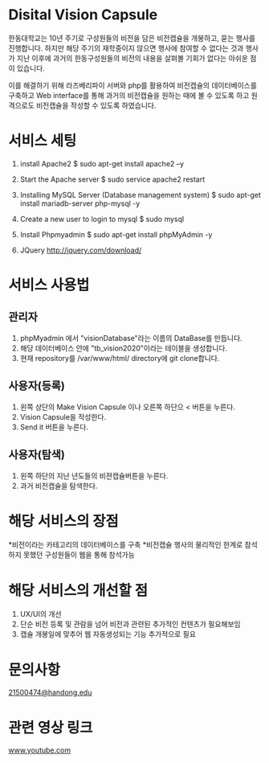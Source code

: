 # **Disital** Vision Capsule
한동대학교는 10년 주기로 구성원들의 비전을 담은 비전캡슐을 개봉하고, 묻는 행사를 진행합니다.
하지만 해당 주기의 재학중이지 않으면 행사에 참여할 수 없다는 것과 행사가 지난 이후에 과거의 한동구성원들의 비전의 내용을 살펴볼 기회가 없다는 아쉬운 점이 있습니다.

이를 해결하기 위해 라즈베리파이 서버와 php를 활용하여 비전캡슐의 데이터베이스를 구축하고 Web interface를 통해 과거의 비전캡슐을 원하는 때에 볼 수 있도록 하고 원격으로도 비전캡슐을 작성할 수 있도록 하였습니다.

# 서비스 세팅
1. install Apache2 
$ sudo apt-get install apache2 –y

2. Start the Apache server
$ sudo service apache2 restart

3. Installing MySQL Server (Database management system)
$ sudo apt-get install mariadb-server php-mysql -y

4. Create a new user to login to mysql
$ sudo mysql

5. Install Phpmyadmin
$ sudo apt-get install phpMyAdmin -y

6. JQuery
http://jquery.com/download/

# 서비스 사용법
## 관리자
1. phpMyadmin 에서 "visionDatabase"라는 이름의 DataBase를 만듭니다.
2. 해당 데이터베이스 안에 "tb_vision2020"이라는 테이블을 생성합니다.
3. 현재 repository를 /var/www/html/ directory에 git clone합니다.

## 사용자(등록) 
1. 왼쪽 상단의 Make Vision Capsule 이나 오른쪽 하단으 < 버튼을 누른다.
2. Vision Capsule을 작성한다.
3. Send it 버튼을 누른다.

## 사용자(탐색)
1. 왼쪽 하단의 지난 년도들의 비젼캡슐버튼을 누른다.
2. 과거 비전캡슐을 탐색한다.
  
# 해당 서비스의 장점
*비전이라는 카테고리의 데이터베이스를 구축
*비전캡슐 행사의 물리적인 한계로 참석하지 못했던 구성원들이 웹을 통해 참석가능 

# 해당 서비스의 개선할 점
1. UX/UI의 개선
2. 단순 비전 등록 및 관람을 넘어 비전과 관련된 추가적인 컨텐츠가 필요해보임
3. 캡슐 개봉일에 맞추어 웹 자동생성되는 기능 추가적으로 필요

# 문의사항
21500474@handong.edu

# 관련 영상 링크
www.youtube.com

